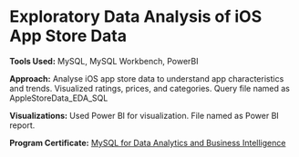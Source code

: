 # Exploratory Data Analysis of iOS App Store Data

**Tools Used:** MySQL, MySQL Workbench, PowerBI

**Approach:** Analyse iOS app store data to understand app characteristics and trends. Visualized ratings, prices, and categories. Query file named as AppleStoreData_EDA_SQL

**Visualizations:** Used Power BI for visualization. File named as Power BI report. 

**Program Certificate:** [MySQL for Data Analytics and Business Intelligence](https://www.udemy.com/certificate/UC-328ae17c-df7d-46ce-84ff-abc120c0b61a/)
